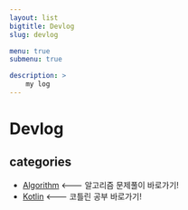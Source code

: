 ```yaml
---
layout: list
bigtitle: Devlog
slug: devlog

menu: true
submenu: true

description: >
    my log
---
```




# Devlog

## categories

* [Algorithm] <--- 알고리즘 문제풀이 바로가기!
* [Kotlin] <--- 코틀린 공부 바로가기!

[Algorithm]: /algorithm/
[Kotlin]: /kotlin/ 
